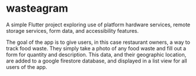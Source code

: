 # wasteagram

A simple Flutter project exploring use of platform hardware services, remote storage services, form data, and accessibility features.

The goal of the app is to give users, in this case restaurant owners, a way to track food waste. They simply take a photo of any food waste and fill out a form for quantity and description. This data, and their geographic location, are added to a google firestore database, and displayed in a list view for all users of the app.

